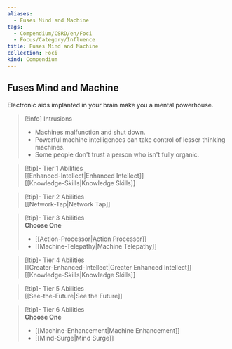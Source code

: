 ```yaml
---
aliases:
  - Fuses Mind and Machine
tags:
  - Compendium/CSRD/en/Foci
  - Focus/Category/Influence
title: Fuses Mind and Machine
collection: Foci
kind: Compendium
---
```

## Fuses Mind and Machine  
Electronic aids implanted in your brain make you a mental powerhouse.  

>[!info] Intrusions  
>- Machines malfunction and shut down.  
>- Powerful machine intelligences can take control of lesser thinking machines.  
>- Some people don't trust a person who isn't fully organic.  


>[!tip]- Tier 1 Abilities  
> [[Enhanced-Intellect|Enhanced Intellect]]  
> [[Knowledge-Skills|Knowledge Skills]]  


>[!tip]- Tier 2 Abilities  
> [[Network-Tap|Network Tap]]  


>[!tip]- Tier 3 Abilities  
> **Choose One**  
>- [[Action-Processor|Action Processor]]  
>- [[Machine-Telepathy|Machine Telepathy]]  


>[!tip]- Tier 4 Abilities  
> [[Greater-Enhanced-Intellect|Greater Enhanced Intellect]]  
> [[Knowledge-Skills|Knowledge Skills]]  


>[!tip]- Tier 5 Abilities  
> [[See-the-Future|See the Future]]  


>[!tip]- Tier 6 Abilities  
> **Choose One**  
>- [[Machine-Enhancement|Machine Enhancement]]  
>- [[Mind-Surge|Mind Surge]]